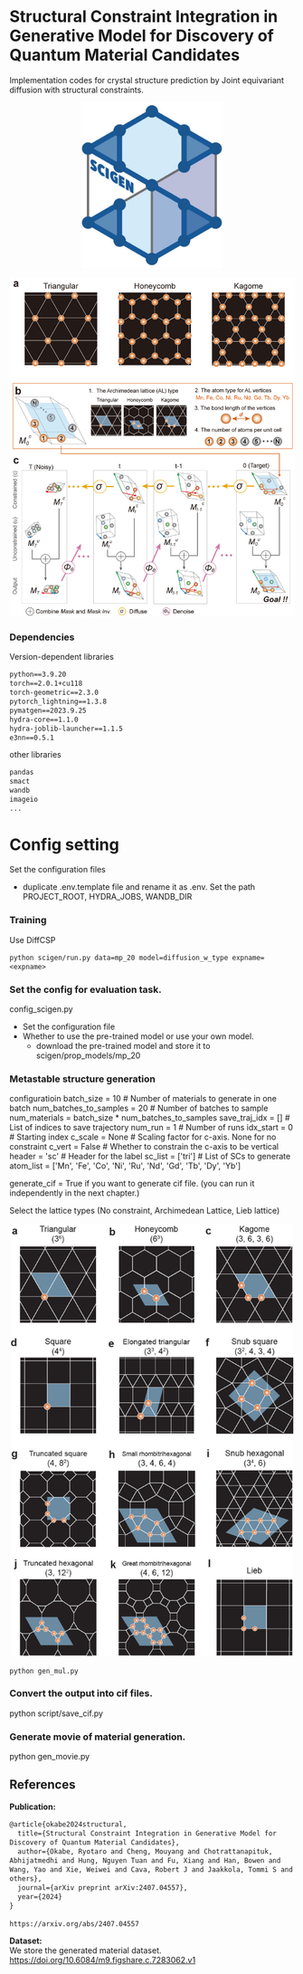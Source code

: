# Structural Constraint Integration in Generative Model for Discovery of Quantum Material Candidates

Implementation codes for crystal structure prediction by Joint equivariant diffusion with structural constraints.  

<p align="center">
  <img src="assets/scigen_logo.png" width="250">
</p>

<p align="center">
  <img src="assets/figure1.png" width="600">
</p>

### Dependencies
Version-dependent libraries
```
python==3.9.20   
torch==2.0.1+cu118   
torch-geometric==2.3.0   
pytorch_lightning==1.3.8   
pymatgen==2023.9.25   
hydra-core==1.1.0
hydra-joblib-launcher==1.1.5
e3nn==0.5.1
```

other libraries    
```
pandas
smact
wandb
imageio
...   
```

# Config setting   
Set the configuration files 
- duplicate .env.template file and rename it as .env. Set the path PROJECT_ROOT, HYDRA_JOBS, WANDB_DIR


### Training
Use DiffCSP 

```
python scigen/run.py data=mp_20 model=diffusion_w_type expname=<expname>   
```

### Set the config for evaluation task.    
config_scigen.py   
- Set the configuration file 
- Whether to use the pre-trained model or use your own model. 
  - download the pre-trained model and store it to scigen/prop_models/mp_20

### Metastable structure generation
configuratioin 
batch_size = 10 # Number of materials to generate in one batch
num_batches_to_samples = 20 # Number of batches to sample
num_materials = batch_size * num_batches_to_samples
save_traj_idx = []  # List of indices to save trajectory
num_run = 1 # Number of runs
idx_start = 0   # Starting index
c_scale = None  # Scaling factor for c-axis. None for no constraint
c_vert = False   # Whether to constrain the c-axis to be vertical
header = 'sc'   # Header for the label
sc_list = ['tri']   # List of SCs to generate
atom_list = ['Mn', 'Fe', 'Co', 'Ni', 'Ru', 'Nd', 'Gd', 'Tb', 'Dy', 'Yb']

generate_cif = True if you want to generate cif file. (you can run it independently in the next chapter.)


Select the lattice types (No constraint, Archimedean Lattice, Lieb lattice)
<p align="center">
  <img src="assets/SI_arch_lattice_unit_bk.png" width="500">
</p>


```
python gen_mul.py 
```


### Convert the output into cif files.    
python script/save_cif.py    


### Generate movie of material generation.
python gen_movie.py   


## References
**Publication:**    
```     
@article{okabe2024structural,
  title={Structural Constraint Integration in Generative Model for Discovery of Quantum Material Candidates},
  author={Okabe, Ryotaro and Cheng, Mouyang and Chotrattanapituk, Abhijatmedhi and Hung, Nguyen Tuan and Fu, Xiang and Han, Bowen and Wang, Yao and Xie, Weiwei and Cava, Robert J and Jaakkola, Tommi S and others},
  journal={arXiv preprint arXiv:2407.04557},
  year={2024}
}    

https://arxiv.org/abs/2407.04557    
```     

**Dataset:**    
We store the generated material dataset.    
https://doi.org/10.6084/m9.figshare.c.7283062.v1    


